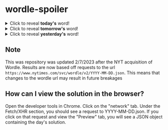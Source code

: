 # wordle-spoiler

<details>
  <summary>Click to reveal <b>today's</b> word!</summary>
  <br>
  <b> shore </b>
</details>

<details>
  <summary>Click to reveal <b>tomorrow's</b> word!</summary>
  <br>
  <b> acorn </b>
</details>

<details>
  <summary>Click to reveal <b>yesterday's</b> word!</summary>
  <br>
  <b> neigh </b>
</details>

## Note
This was repository was updated 2/7/2023 after the NYT acquisition of Wordle. Results are now based off requests to the url `https://www.nytimes.com/svc/wordle/v2/YYYY-MM-DD.json`. This means that changes to the wordle url may result in future breakages

## How can I view the solution in the browser?
Open the developer tools in Chrome. Click on the "network" tab. Under the Fetch/XHR section, you should see a request to YYYY-MM-DD.json. If you click on that request and view the "Preview" tab, you will see a JSON object containing the day's solution.